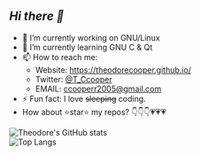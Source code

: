 ## ***Hi there 👋***

* 🔭 I’m currently working on GNU/Linux    
* 🌱 I’m currently learning GNU C & Qt   
* 📫 How to reach me:  
  * Website: https://theodorecooper.github.io/  
  * Twitter: [@T_Ccooper](https://twitter.com/T_Ccooper/)   
  * EMAIL: ccooperr2005@gmail.com  
* ⚡ Fun fact: I love ~~sleeping~~ coding.  
* How about ⭐star⭐ my repos? 👇👇👇💗💗💗

![Theodore's GitHub stats](https://github-readme-stats.vercel.app/api?username=theodorecooper&show_icons=true&theme=cobalt)  
![Top Langs](https://github-readme-stats.vercel.app/api/top-langs/?username=theodorecooper&layout=compact&hide=html&theme=cobalt)
